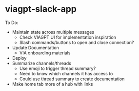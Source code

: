# viagpt-slack-app

To Do:
- Maintain state across multiple messages
  - Check VIAGPT UI for implementation inspiration
  - Slash commands/buttons to open and close connection?
- Update Documentation
  - VIA onboarding materials
- Deploy
- Summarize channels/threads
  - Use emoji to trigger thread summary?
  - Need to know which channels it has access to
  - Could use thread summary to create documentation
- Make home tab more of a hub with links

